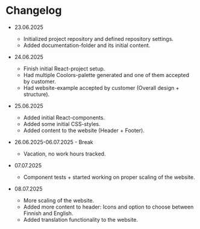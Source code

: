 # Changelog

- 23.06.2025
    - Initialized project repository and defined repository settings.
    - Added documentation-folder and its initial content.
- 24.06.2025
    - Finish initial React-project setup.
    - Had multiple Coolors-palette generated and one of them accepted by customer.
    - Had website-example accepted by customer (Overall design + structure).
- 25.06.2025
    - Added initial React-components.
    - Added some initial CSS-styles.
    - Added content to the website (Header + Footer).

- 26.06.2025-06.07.2025 - Break
    - Vacation, no work hours tracked.

- 07.07.2025
    - Component tests + started working on proper scaling of the website.
- 08.07.2025
    - More scaling of the website.
    - Added more content to header: Icons and option to choose between Finnish and English.
    - Added translation functionality to the website.